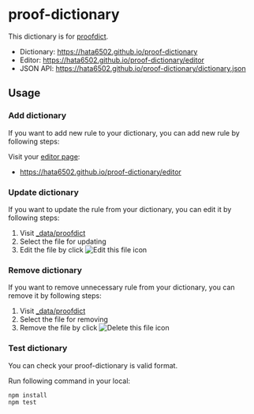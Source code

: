 # proof-dictionary

This dictionary is for [proofdict](https://github.com/proofdict/proofdict).

- Dictionary: <https://hata6502.github.io/proof-dictionary>
- Editor: <https://hata6502.github.io/proof-dictionary/editor>
- JSON API: <https://hata6502.github.io/proof-dictionary/dictionary.json>

## Usage

### Add dictionary

If you want to add new rule to your dictionary, you can add new rule by following steps: 

Visit your [editor page](https://hata6502.github.io/proof-dictionary/editor):

- <https://hata6502.github.io/proof-dictionary/editor>

### Update dictionary

If you want to update the rule from your dictionary, you can edit it by following steps: 

1. Visit [_data/proofdict][]
2. Select the file for updating
3. Edit the file by click ![Edit this file](docs/assets/pencil.png) icon

### Remove dictionary

If you want to remove unnecessary rule from your dictionary, you can remove it by following steps: 

1. Visit [_data/proofdict][]
2. Select the file for removing
3. Remove the file by click ![Delete this file](docs/assets/trashcan.png) icon

### Test dictionary

You can check your proof-dictionary is valid format.

Run following command in your local:

    npm install
    npm test

[_data/proofdict]: _data/proofdict "dictionary data directory"
